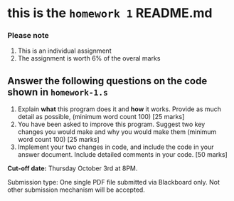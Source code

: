 # this is the ``homework 1`` README.md

### Please note
1. This is an individual assignment
2. The assignment is worth 6% of the overal marks


## Answer the following questions on the code shown in ``homework-1.s``

1. Explain **what** this program does it and **how** it works. Provide as much detail as possible, (minimum word count 100) [25 marks]
2. You have been asked to improve this program. Suggest two key changes you would make and why you would make them (minimum word count 100) [25 marks]
3. Implement your two changes in code, and include the code in your answer document. Include detailed comments in your code. [50 marks]

**Cut-off date:** Thursday October 3rd at 8PM.

Submission type: One single PDF file submitted via Blackboard only. Not other submission mechanism will be accepted.

